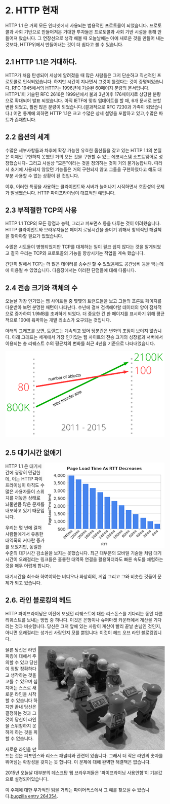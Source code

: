 # 2. HTTP 현재

HTTP 1.1 은 거의 모든 인터넷에서 사용되는 범용적인 프로토콜이 되었습니다. 프로토콜과 사회 기반으로 만들어져온 거대한 투자들은 프로토콜과 사회 기반 시설을 통해 만들어져 왔습니다. 그 연장선으로 생각 해볼 때 오늘날에는 아예 새로운 것을 만들어 내는 것보다, HTTP위에서 만들어내는 것이 더 쉽다고 볼 수 있습니다.

## 2.1 HTTP 1.1은 거대하다.
HTTP가 처음 탄생되어 세상에 알려졌을 때 많은 사람들은 그저 단순하고 직선적인 프로토콜로 인식되었습니다. 하지만 시간이 지나면서 그것이 틀렸다는 것이 증명되었습니다. RFC 1945에서의 HTTP는 1996년에 기술된 60페이지 분량의 문서입니다. HTTP1.1이 기술된 RFC 2616은 1999년에서 불과 3년이후 176페이지로 상당한 분량으로 확대되어 발표 되었습니다. 아직 IETF에 맞춰 업데이트를 할 때, 6개 문서로 분할 변환 되었고, 훨씬 많은 분량이 되었습니다.(결과적으로 RFC 7230과 가족이 되었습니다.) 
어떤 통계에 의하면 HTTP 1.1은 크고 수많은 상세 설명을 포함하고 있고,수많은 파트가 존재합니다.

## 2.2 옵션의 세계
수많은 세부사항들과 차후에 확장 가능한 유효한 옵션들을 갖고 있는 HTTP 1.1의 본질은 이제껏 구현하지 못했던 거의 모든 것을 구현할 수 있는 에코시스템 소프트웨어로 성장했습니다- 그리고 사실상 "모든"이라는 것을 정의하는 것이 거의 불가능합니다. 따라서 초기에 사용되지 않았던 기능들은 거의 구현되지 않고 그들을 구현하였다고 해도 대부분 사용할 수 없는 상황이 된 것입니다.

이후, 이러한 특징을 사용하는 클라이언트와 서버가 늘어나기 시작하면서 호환성의 문제가 발생했습니다. HTTP 파이프라이닝이 대표적인 예입니다.

## 2.3 부적절한 TCP의 사용

HTTP 1.1 TCP의 모든 장점과 능력, 그리고 퍼포먼스 등을 다루는 것이 어려웠습니다.
HTTP 클라이언트와 브라우져들은 페이지 로딩시간을 줄이기 위해서 창의적인 해결책을 찾아야할 필요가 있었습니다.

수많은 시도들이 병행되었지만 TCP를 대체하는 일이 결코 쉽지 않다는 것을 알게되었고 결국 우리는 TCP와 프로토콜의 기능을 향상시키는 작업을 계속 했습니다.

간단히 말해서 TCP는 더 많은 데이터를 송수신 할 수 있었음에도 공간낭비 등을 막는데에 이용될 수 있었습니다. 다음장에서는 이러한 단점들에 대해 다룹니다.

## 2.4 전송 크기와 객체의 수

오늘날 가장 인기있는 웹 사이트들 중 몇몇의 트랜드들을 보고 그들의 프론트 페이지를 다운받아 보면 분명한 패턴이 나타난다. 수년에 걸쳐 검색해야할 데이터의 양이 점차적으로 증가하여 1.9MB를 초과하게 되었다. 더 중요한 건 한 페이지를 표시하기 위해 평균적으로 100에 육박하는 개별 리소스가 요구되는 것입니다.

아래의 그래프를 보면, 트랜드는 계속되고 있어 당분간은 변화의 조짐이 보이지 않습니다. 아래 그래프는 세계에서 가장 인기있는 웹 사이트의 전송 크기의 성장률과 서버에서 이용되는 총 리퀘스트 수의 평균치의 변화를 최근 4년을 기준으로 나타내었습니다.

![transfer size growth](https://raw.githubusercontent.com/bagder/http2-explained/master/images/transfer-size-growth.png)

## 2.5 대기시간 없애기

<img style="float: right;" src="https://raw.githubusercontent.com/bagder/http2-explained/master/images/page-load-time-rtt-decreases.png" />

HTTP 1.1 은 대기시간에 굉장히 민감한데, 이는 HTTP 파이프라이닝이 아직도 수많은 사용자들이 스위치를 꺼놓은 상태로 놔둘만큼 많은 문제를 내포하고 있기 때문입니다.

우리는 몇 년에 걸처 사람들에게서 유용한 대역폭의 커다란 증가를 보았지만, 동일한 수준의 대기시간 감소율을 보지는 못했습니다. 최근 대부분의 모바일 기술들 처럼 대기시간이 오래걸리는 링크들은 훌륭한 대역폭 연결을 활용하더라도 빠른 속도를 체험하는 것을 매우 어렵게 합니다.

대기시간을 최소화 하여야하는 비디오나 화상회의, 게임 그리고 그와 비슷한 것들이 문제가 되고 있습니다.

## 2.6. 라인 블로킹의 헤드

HTTP 파이프라이닝은 이전에 보냈던 리퀘스트에 대한 리스폰스를 기다리는 동안 다른 리퀘스트를 보내는 방법 중 하나다. 이것은 은행이나 슈퍼마켓 카운터에서 계산을 기다리는 것과 비슷합니다.
당신은 그저 앞에 있는 사람이 계산이 빨리 끝날 손님인 것인지, 아니면 오래걸리는 성가신 사람인지 모를 뿐입니다: 이것이 헤드 오브 라인 블로킹입니다. 

<img style="float: right;" src="https://raw.githubusercontent.com/bagder/http2-explained/master/images/head-of-line-blocking.jpg" />

물론 당신은 라인피킹에 대해서 주의할 수 있고 당신이 정말 정확하다고 생각하는 것을 고를 수 있으며 심지어는 스스로 새로운 라인을 시작할 수 있습니다 하지만 끝내 당신은 결정하는 것과 그것이 당신이 라인을 스위칭하지 못하게 하는 것을 피할 수 없습니다.

새로운 라인을 만드는 것은 퍼포먼스와 리소스 패널티와 관련이 있습니다. 그래서 더 작은 라인의 숫자를 뛰어넘는 확장성을 갖지는 못 합니다. 이 문제에 대해 완벽한 해결책은 없습니다.

2015년 오늘날 대부분의 데스크탑 웹 브라우져들은 '파이프라이닝 사용안함'이 기본값으로 설정되어있습니다.

이 주제에 대한 부가적인 읽을 거리는 파이어폭스에서 그 예를 찾으실 수 있습니다.[bugzilla entry 264354](https://bugzilla.mozilla.org/show_bug.cgi?id=264354).
